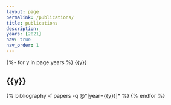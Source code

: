 ```yaml
---
layout: page
permalink: /publications/
title: publications
description: 
years: [2021]
nav: true
nav_order: 1
---
```

<!-- _pages/publications.md -->
<div class="publications">

{%- for y in page.years %}
{{y}}
  <h2 class="year">{{y}}</h2>
  {% bibliography -f papers -q @*[year={{y}}]* %}
{% endfor %}

</div>
